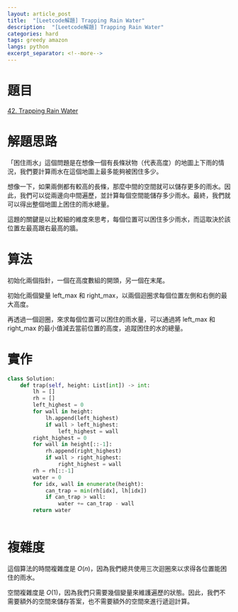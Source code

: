 ```yaml
---
layout: article_post
title:  "[Leetcode解題] Trapping Rain Water"
description:  "[Leetcode解題] Trapping Rain Water"
categories: hard
tags: greedy amazon
langs: python
excerpt_separator: <!--more-->
---
```


# 題目
[42. Trapping Rain Water](https://leetcode.com/problems/trapping-rain-water/)

<!--more-->

# 解題思路

「困住雨水」這個問題是在想像一個有長條狀物（代表高度）的地圖上下雨的情況，我們要計算雨水在這個地圖上最多能夠被困住多少。

想像一下，如果兩側都有較高的長條，那麼中間的空間就可以儲存更多的雨水。因此，我們可以從兩邊向中間遍歷，並計算每個空間能儲存多少雨水。最終，我們就可以得出整個地圖上困住的雨水總量。

這題的關鍵是以比較細的維度來思考，每個位置可以困住多少雨水，而這取決於該位置左最高跟右最高的牆。

# 算法

初始化兩個指針，一個在高度數組的開頭，另一個在末尾。

初始化兩個變量 left_max 和 right_max，以兩個迴圈求每個位置左側和右側的最大高度。

再透過一個迴圈，來求每個位置可以困住的雨水量，可以通過將 left_max 和 right_max 的最小值減去當前位置的高度，追蹤困住的水的總量。

# 實作

```python
class Solution:
    def trap(self, height: List[int]) -> int:
        lh = []
        rh = []
        left_highest = 0
        for wall in height:
            lh.append(left_highest)
            if wall > left_highest:
                left_highest = wall
        right_highest = 0
        for wall in height[::-1]:
            rh.append(right_highest)
            if wall > right_highest:
                right_highest = wall
        rh = rh[::-1]
        water = 0
        for idx, wall in enumerate(height):
            can_trap = min(rh[idx], lh[idx])
            if can_trap > wall:
                water += can_trap - wall
        return water
            
```

# 複雜度

這個算法的時間複雜度是 $O(n)$，因為我們總共使用三次迴圈來以求得各位置能困住的雨水。

空間複雜度是 $O(1)$，因為我們只需要幾個變量來維護遍歷的狀態。因此，我們不需要額外的空間來儲存答案，也不需要額外的空間來進行遞迴計算。
